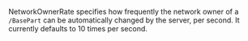 NetworkOwnerRate specifies how frequently the network owner of a `/BasePart` can be automatically changed by the server, per second. It currently defaults to 10 times per second.
